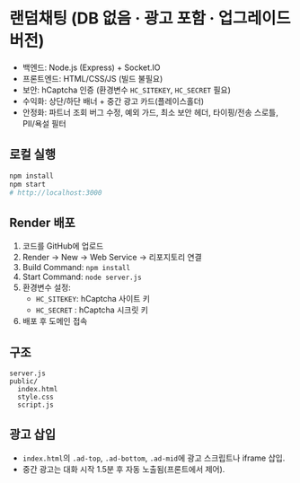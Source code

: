 # 랜덤채팅 (DB 없음 · 광고 포함 · 업그레이드 버전)

- 백엔드: Node.js (Express) + Socket.IO
- 프론트엔드: HTML/CSS/JS (빌드 불필요)
- 보안: hCaptcha 인증 (환경변수 `HC_SITEKEY`, `HC_SECRET` 필요)
- 수익화: 상단/하단 배너 + 중간 광고 카드(플레이스홀더)
- 안정화: 파트너 조회 버그 수정, 예외 가드, 최소 보안 헤더, 타이핑/전송 스로틀, PII/욕설 필터


## 로컬 실행
```bash
npm install
npm start
# http://localhost:3000
```

## Render 배포
1. 코드를 GitHub에 업로드
2. Render → New → Web Service → 리포지토리 연결
3. Build Command: `npm install`
4. Start Command: `node server.js`
5. 환경변수 설정:
   - `HC_SITEKEY`: hCaptcha 사이트 키
   - `HC_SECRET` : hCaptcha 시크릿 키
6. 배포 후 도메인 접속

## 구조
```
server.js
public/
  index.html
  style.css
  script.js
```

## 광고 삽입
- `index.html`의 `.ad-top`, `.ad-bottom`, `.ad-mid`에 광고 스크립트나 iframe 삽입.
- 중간 광고는 대화 시작 1.5분 후 자동 노출됨(프론트에서 제어).